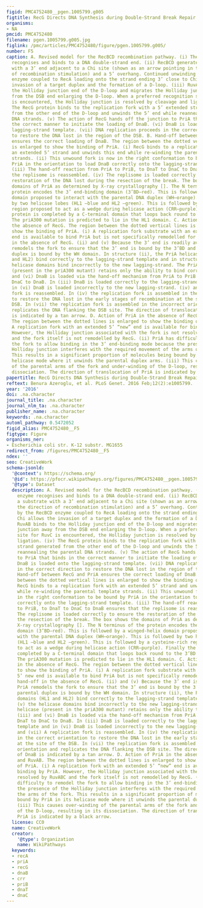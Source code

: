 ```yaml
---
figid: PMC4752480__pgen.1005799.g005
figtitle: RecG Directs DNA Synthesis during Double-Strand Break Repair
organisms:
- NA
pmcid: PMC4752480
filename: pgen.1005799.g005.jpg
figlink: /pmc/articles/PMC4752480/figure/pgen.1005799.g005/
number: F5
caption: A. Revised model for the RecBCD recombination pathway. (i) The RecBCD enzyme
  recognises and binds to a DNA double-strand end. (ii) RecBCD generates a substrate
  with a 3’ end adjacent to a Chi site (shown as an arrow pointing in the direction
  of recombination stimulation) and a 5’ overhang. Continued unwinding by the RecBCD
  enzyme coupled to RecA loading onto the strand ending 3’ close to Chi allows the
  invasion of a target duplex and the formation of a D-loop. (iii) RuvAB binds to
  the Holliday junction end of the D-loop and migrates the Holliday junction away
  from the DSB end enlarging the D-loop. When a preferred recognition site for RuvC
  is encountered, the Holliday junction is resolved by cleavage and ligation. (iv)
  The RecG protein binds to the replication fork with a 5’ extended strand generated
  from the other end of the D-loop and unwinds the 5’ end while reannealing the parental
  DNA strands. (v) The action of RecG hands off the junction to PriA that binds in
  the correct manner to initiate the loading of DnaB. (vi) DnaB is loaded onto the
  lagging-strand template. (vii) DNA replication proceeds in the correct direction
  to restore the DNA lost in the region of the DSB. B. Hand-off between RecG and PriA
  ensures the correct loading of DnaB. The region between the dotted vertical lines
  is enlarged to show the binding of PriA. (i) RecG binds to a replication fork with
  an extended 5’ strand and unwinds this end while re-winding the parental template
  strands. (ii) This unwound fork is now in the right conformation to be bound by
  PriA in the orientation to load DnaB correctly onto the lagging-strand template.
  (iii) The hand-off reaction from PriA to PriB, to DnaT to DnaC to DnaB ensures that
  the replisome is reassembled. (iv) The replisome is loaded correctly to ensure the
  restoration of the DNA lost during the resection of the break. The box shows the
  domains of PriA as determined by X-ray crystallography []. The N terminus of the
  protein encodes the 3’ end-binding domain (3’BD–red). This is followed by a winged-helix
  domain proposed to interact with the parental DNA duplex (WH–orange). This is followed
  by two helicase lobes (HL1 –blue and HL2 –green). This is followed by a cysteine-rich
  region proposed to act as a wedge during helicase action (CRR–purple). Finally the
  protein is completed by a C-terminal domain that loops back round to the 3’BD (CTD–yellow).
  The priA300 mutation is predicted to lie in the HL1 domain. C. Action of PriA in
  the absence of RecG. The region between the dotted vertical lines is enlarged to
  show the binding of PriA. (i) A replication fork substrate with an extended 5’ new
  end is available to bind PriA but is not specifically remodelled for this hand-off
  in the absence of RecG. (ii) and (v) Because the 3’ end is readily available, PriA
  remodels the fork to ensure that the 3’ end is bound by the 3’BD and the parental
  duplex is bound by the WH domain. In structure (ii), the PriA helicase domains (HL1
  and HL2) bind correctly to the lagging-strand template and in structure (v) the
  helicase domains bind incorrectly to the new lagging-strand. The PriA(K230R) helicase
  (present in the priA300 mutant) retains only the ability to bind correctly. (iii)
  and (vi) DnaB is loaded via the hand-off mechanism from PriA to PriB to DnaT to
  DnaC to DnaB. In (iii) DnaB is loaded correctly to the lagging-strand template and
  in (vi) DnaB is loaded incorrectly to the new lagging-strand. (iv) and (vii) A replication
  fork is reassembled. In (iv) the replication fork is assembled in the correct orientation
  to restore the DNA lost in the early stages of recombination at the site of the
  DSB. In (vii) the replication fork is assembled in the incorrect orientation and
  replicates the DNA flanking the DSB site. The direction of translocation of DnaB
  is indicated by a tan arrow. D. Action of PriA in the absence of RecG and RuvAB.
  The region between the dotted lines is enlarged to show the binding of PriA. (i)
  A replication fork with an extended 5’ “new” end is available for binding by PriA.
  However, the Holliday junction associated with the fork is not resolved by RuvABC
  and the fork itself is not remodelled by RecG. (ii) PriA has difficulty to remodel
  the fork to allow binding in the 3’ end-binding mode because the presence of the
  Holliday junction interferes with the required movement of the arms of the fork.
  This results in a significant proportion of molecules being bound by PriA in its
  helicase mode where it unwinds the parental duplex arms. (iii) This causes over-winding
  of the parental arms of the fork and under-winding of the D-loop, resulting in its
  dissociation. The direction of translocation of PriA is indicated by a black arrow.
papertitle: RecG Directs DNA Synthesis during Double-Strand Break Repair.
reftext: Benura Azeroglu, et al. PLoS Genet. 2016 Feb;12(2):e1005799.
year: '2016'
doi: .na.character
journal_title: .na.character
journal_nlm_ta: .na.character
publisher_name: .na.character
keywords: .na.character
automl_pathway: 0.5472052
figid_alias: PMC4752480__F5
figtype: Figure
organisms_ner:
- Escherichia coli str. K-12 substr. MG1655
redirect_from: /figures/PMC4752480__F5
ndex: ''
seo: CreativeWork
schema-jsonld:
  '@context': https://schema.org/
  '@id': https://pfocr.wikipathways.org/figures/PMC4752480__pgen.1005799.g005.html
  '@type': Dataset
  description: A. Revised model for the RecBCD recombination pathway. (i) The RecBCD
    enzyme recognises and binds to a DNA double-strand end. (ii) RecBCD generates
    a substrate with a 3’ end adjacent to a Chi site (shown as an arrow pointing in
    the direction of recombination stimulation) and a 5’ overhang. Continued unwinding
    by the RecBCD enzyme coupled to RecA loading onto the strand ending 3’ close to
    Chi allows the invasion of a target duplex and the formation of a D-loop. (iii)
    RuvAB binds to the Holliday junction end of the D-loop and migrates the Holliday
    junction away from the DSB end enlarging the D-loop. When a preferred recognition
    site for RuvC is encountered, the Holliday junction is resolved by cleavage and
    ligation. (iv) The RecG protein binds to the replication fork with a 5’ extended
    strand generated from the other end of the D-loop and unwinds the 5’ end while
    reannealing the parental DNA strands. (v) The action of RecG hands off the junction
    to PriA that binds in the correct manner to initiate the loading of DnaB. (vi)
    DnaB is loaded onto the lagging-strand template. (vii) DNA replication proceeds
    in the correct direction to restore the DNA lost in the region of the DSB. B.
    Hand-off between RecG and PriA ensures the correct loading of DnaB. The region
    between the dotted vertical lines is enlarged to show the binding of PriA. (i)
    RecG binds to a replication fork with an extended 5’ strand and unwinds this end
    while re-winding the parental template strands. (ii) This unwound fork is now
    in the right conformation to be bound by PriA in the orientation to load DnaB
    correctly onto the lagging-strand template. (iii) The hand-off reaction from PriA
    to PriB, to DnaT to DnaC to DnaB ensures that the replisome is reassembled. (iv)
    The replisome is loaded correctly to ensure the restoration of the DNA lost during
    the resection of the break. The box shows the domains of PriA as determined by
    X-ray crystallography []. The N terminus of the protein encodes the 3’ end-binding
    domain (3’BD–red). This is followed by a winged-helix domain proposed to interact
    with the parental DNA duplex (WH–orange). This is followed by two helicase lobes
    (HL1 –blue and HL2 –green). This is followed by a cysteine-rich region proposed
    to act as a wedge during helicase action (CRR–purple). Finally the protein is
    completed by a C-terminal domain that loops back round to the 3’BD (CTD–yellow).
    The priA300 mutation is predicted to lie in the HL1 domain. C. Action of PriA
    in the absence of RecG. The region between the dotted vertical lines is enlarged
    to show the binding of PriA. (i) A replication fork substrate with an extended
    5’ new end is available to bind PriA but is not specifically remodelled for this
    hand-off in the absence of RecG. (ii) and (v) Because the 3’ end is readily available,
    PriA remodels the fork to ensure that the 3’ end is bound by the 3’BD and the
    parental duplex is bound by the WH domain. In structure (ii), the PriA helicase
    domains (HL1 and HL2) bind correctly to the lagging-strand template and in structure
    (v) the helicase domains bind incorrectly to the new lagging-strand. The PriA(K230R)
    helicase (present in the priA300 mutant) retains only the ability to bind correctly.
    (iii) and (vi) DnaB is loaded via the hand-off mechanism from PriA to PriB to
    DnaT to DnaC to DnaB. In (iii) DnaB is loaded correctly to the lagging-strand
    template and in (vi) DnaB is loaded incorrectly to the new lagging-strand. (iv)
    and (vii) A replication fork is reassembled. In (iv) the replication fork is assembled
    in the correct orientation to restore the DNA lost in the early stages of recombination
    at the site of the DSB. In (vii) the replication fork is assembled in the incorrect
    orientation and replicates the DNA flanking the DSB site. The direction of translocation
    of DnaB is indicated by a tan arrow. D. Action of PriA in the absence of RecG
    and RuvAB. The region between the dotted lines is enlarged to show the binding
    of PriA. (i) A replication fork with an extended 5’ “new” end is available for
    binding by PriA. However, the Holliday junction associated with the fork is not
    resolved by RuvABC and the fork itself is not remodelled by RecG. (ii) PriA has
    difficulty to remodel the fork to allow binding in the 3’ end-binding mode because
    the presence of the Holliday junction interferes with the required movement of
    the arms of the fork. This results in a significant proportion of molecules being
    bound by PriA in its helicase mode where it unwinds the parental duplex arms.
    (iii) This causes over-winding of the parental arms of the fork and under-winding
    of the D-loop, resulting in its dissociation. The direction of translocation of
    PriA is indicated by a black arrow.
  license: CC0
  name: CreativeWork
  creator:
    '@type': Organization
    name: WikiPathways
  keywords:
  - recA
  - priA
  - recG
  - dnaB
  - crr
  - priB
  - dnaT
  - dnaC
---
```

